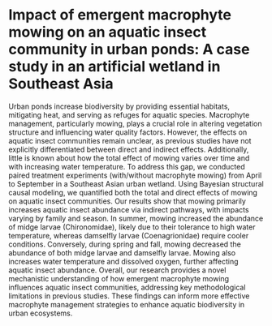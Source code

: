 # Impact of emergent macrophyte mowing on an aquatic insect community in urban ponds: A case study in an artificial wetland in Southeast Asia
Urban ponds increase biodiversity by providing essential habitats, mitigating heat, and serving as refuges for aquatic species. Macrophyte management, particularly mowing, plays a crucial role in altering vegetation structure and influencing water quality factors. However, the effects on aquatic insect communities remain unclear, as previous studies have not explicitly differentiated between direct and indirect effects. Additionally, little is known about how the total effect of mowing varies over time and with increasing water temperature. To address this gap, we conducted paired treatment experiments (with/without macrophyte mowing) from April to September in a Southeast Asian urban wetland. Using Bayesian structural causal modeling, we quantified both the total and direct effects of mowing on aquatic insect communities. Our results show that mowing primarily increases aquatic insect abundance via indirect pathways, with impacts varying by family and season. In summer, mowing increased the abundance of midge larvae (Chironomidae), likely due to their tolerance to high water temperature, whereas damselfly larvae (Coenagrionidae) require cooler conditions. Conversely, during spring and fall, mowing decreased the abundance of both midge larvae and damselfly larvae. Mowing also increases water temperature and dissolved oxygen, further affecting aquatic insect abundance. Overall, our research provides a novel mechanistic understanding of how emergent macrophyte mowing influences aquatic insect communities, addressing key methodological limitations in previous studies. These findings can inform more effective macrophyte management strategies to enhance aquatic biodiversity in urban ecosystems.
